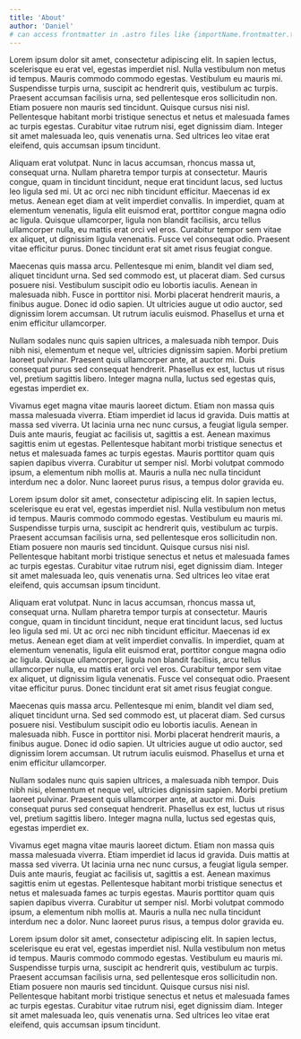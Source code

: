 ```yaml
---
title: 'About'
author: 'Daniel'
# can access frontmatter in .astro files like {importName.frontmatter.title}
---
```


Lorem ipsum dolor sit amet, consectetur adipiscing elit. In sapien
lectus, scelerisque eu erat vel, egestas imperdiet nisl. Nulla
vestibulum non metus id tempus. Mauris commodo commodo egestas.
Vestibulum eu mauris mi. Suspendisse turpis urna, suscipit ac hendrerit
quis, vestibulum ac turpis. Praesent accumsan facilisis urna, sed
pellentesque eros sollicitudin non. Etiam posuere non mauris sed
tincidunt. Quisque cursus nisi nisl. Pellentesque habitant morbi
tristique senectus et netus et malesuada fames ac turpis egestas.
Curabitur vitae rutrum nisi, eget dignissim diam. Integer sit amet
malesuada leo, quis venenatis urna. Sed ultrices leo vitae erat
eleifend, quis accumsan ipsum tincidunt.

Aliquam erat volutpat. Nunc in lacus accumsan, rhoncus massa ut,
consequat urna. Nullam pharetra tempor turpis at consectetur. Mauris
congue, quam in tincidunt tincidunt, neque erat tincidunt lacus, sed
luctus leo ligula sed mi. Ut ac orci nec nibh tincidunt efficitur.
Maecenas id ex metus. Aenean eget diam at velit imperdiet convallis. In
imperdiet, quam at elementum venenatis, ligula elit euismod erat,
porttitor congue magna odio ac ligula. Quisque ullamcorper, ligula non
blandit facilisis, arcu tellus ullamcorper nulla, eu mattis erat orci
vel eros. Curabitur tempor sem vitae ex aliquet, ut dignissim ligula
venenatis. Fusce vel consequat odio. Praesent vitae efficitur purus.
Donec tincidunt erat sit amet risus feugiat congue.

Maecenas quis massa arcu. Pellentesque mi enim, blandit vel diam sed,
aliquet tincidunt urna. Sed sed commodo est, ut placerat diam. Sed
cursus posuere nisi. Vestibulum suscipit odio eu lobortis iaculis.
Aenean in malesuada nibh. Fusce in porttitor nisi. Morbi placerat
hendrerit mauris, a finibus augue. Donec id odio sapien. Ut ultricies
augue ut odio auctor, sed dignissim lorem accumsan. Ut rutrum iaculis
euismod. Phasellus et urna et enim efficitur ullamcorper.

Nullam sodales nunc quis sapien ultrices, a malesuada nibh tempor. Duis
nibh nisi, elementum et neque vel, ultricies dignissim sapien. Morbi
pretium laoreet pulvinar. Praesent quis ullamcorper ante, at auctor mi.
Duis consequat purus sed consequat hendrerit. Phasellus ex est, luctus
ut risus vel, pretium sagittis libero. Integer magna nulla, luctus sed
egestas quis, egestas imperdiet ex.

Vivamus eget magna vitae mauris laoreet dictum. Etiam non massa quis
massa malesuada viverra. Etiam imperdiet id lacus id gravida. Duis
mattis at massa sed viverra. Ut lacinia urna nec nunc cursus, a feugiat
ligula semper. Duis ante mauris, feugiat ac facilisis ut, sagittis a
est. Aenean maximus sagittis enim ut egestas. Pellentesque habitant
morbi tristique senectus et netus et malesuada fames ac turpis egestas.
Mauris porttitor quam quis sapien dapibus viverra. Curabitur ut semper
nisl. Morbi volutpat commodo ipsum, a elementum nibh mollis at. Mauris a
nulla nec nulla tincidunt interdum nec a dolor. Nunc laoreet purus
risus, a tempus dolor gravida eu.

Lorem ipsum dolor sit amet, consectetur adipiscing elit. In sapien
lectus, scelerisque eu erat vel, egestas imperdiet nisl. Nulla
vestibulum non metus id tempus. Mauris commodo commodo egestas.
Vestibulum eu mauris mi. Suspendisse turpis urna, suscipit ac hendrerit
quis, vestibulum ac turpis. Praesent accumsan facilisis urna, sed
pellentesque eros sollicitudin non. Etiam posuere non mauris sed
tincidunt. Quisque cursus nisi nisl. Pellentesque habitant morbi
tristique senectus et netus et malesuada fames ac turpis egestas.
Curabitur vitae rutrum nisi, eget dignissim diam. Integer sit amet
malesuada leo, quis venenatis urna. Sed ultrices leo vitae erat
eleifend, quis accumsan ipsum tincidunt.

Aliquam erat volutpat. Nunc in lacus accumsan, rhoncus massa ut,
consequat urna. Nullam pharetra tempor turpis at consectetur. Mauris
congue, quam in tincidunt tincidunt, neque erat tincidunt lacus, sed
luctus leo ligula sed mi. Ut ac orci nec nibh tincidunt efficitur.
Maecenas id ex metus. Aenean eget diam at velit imperdiet convallis. In
imperdiet, quam at elementum venenatis, ligula elit euismod erat,
porttitor congue magna odio ac ligula. Quisque ullamcorper, ligula non
blandit facilisis, arcu tellus ullamcorper nulla, eu mattis erat orci
vel eros. Curabitur tempor sem vitae ex aliquet, ut dignissim ligula
venenatis. Fusce vel consequat odio. Praesent vitae efficitur purus.
Donec tincidunt erat sit amet risus feugiat congue.

Maecenas quis massa arcu. Pellentesque mi enim, blandit vel diam sed,
aliquet tincidunt urna. Sed sed commodo est, ut placerat diam. Sed
cursus posuere nisi. Vestibulum suscipit odio eu lobortis iaculis.
Aenean in malesuada nibh. Fusce in porttitor nisi. Morbi placerat
hendrerit mauris, a finibus augue. Donec id odio sapien. Ut ultricies
augue ut odio auctor, sed dignissim lorem accumsan. Ut rutrum iaculis
euismod. Phasellus et urna et enim efficitur ullamcorper.

Nullam sodales nunc quis sapien ultrices, a malesuada nibh tempor. Duis
nibh nisi, elementum et neque vel, ultricies dignissim sapien. Morbi
pretium laoreet pulvinar. Praesent quis ullamcorper ante, at auctor mi.
Duis consequat purus sed consequat hendrerit. Phasellus ex est, luctus
ut risus vel, pretium sagittis libero. Integer magna nulla, luctus sed
egestas quis, egestas imperdiet ex.

Vivamus eget magna vitae mauris laoreet dictum. Etiam non massa quis
massa malesuada viverra. Etiam imperdiet id lacus id gravida. Duis
mattis at massa sed viverra. Ut lacinia urna nec nunc cursus, a feugiat
ligula semper. Duis ante mauris, feugiat ac facilisis ut, sagittis a
est. Aenean maximus sagittis enim ut egestas. Pellentesque habitant
morbi tristique senectus et netus et malesuada fames ac turpis egestas.
Mauris porttitor quam quis sapien dapibus viverra. Curabitur ut semper
nisl. Morbi volutpat commodo ipsum, a elementum nibh mollis at. Mauris a
nulla nec nulla tincidunt interdum nec a dolor. Nunc laoreet purus
risus, a tempus dolor gravida eu.

Lorem ipsum dolor sit amet, consectetur adipiscing elit. In sapien
lectus, scelerisque eu erat vel, egestas imperdiet nisl. Nulla
vestibulum non metus id tempus. Mauris commodo commodo egestas.
Vestibulum eu mauris mi. Suspendisse turpis urna, suscipit ac hendrerit
quis, vestibulum ac turpis. Praesent accumsan facilisis urna, sed
pellentesque eros sollicitudin non. Etiam posuere non mauris sed
tincidunt. Quisque cursus nisi nisl. Pellentesque habitant morbi
tristique senectus et netus et malesuada fames ac turpis egestas.
Curabitur vitae rutrum nisi, eget dignissim diam. Integer sit amet
malesuada leo, quis venenatis urna. Sed ultrices leo vitae erat
eleifend, quis accumsan ipsum tincidunt.
